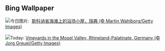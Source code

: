 ## Bing Wallpaper
![](https://www.bing.com/th?id=OHR.BeachHutsSweden_ZH-CN4193150313_UHD.jpg&w=1000)今日图片: &nbsp;[斯科讷省海滩上的浴场小屋，瑞典 (© Martin Wahlborg/Getty Images)](https://www.bing.com/th?id=OHR.BeachHutsSweden_ZH-CN4193150313_UHD.jpg)
<br><br/>
![](https://www.bing.com/th?id=OHR.RhinelandVineyards_EN-US5864380431_UHD.jpg&w=1000)Today: [Vineyards in the Mosel Valley, Rhineland-Palatinate, Germany (© Jorg Greuel/Getty Images)](https://www.bing.com/th?id=OHR.RhinelandVineyards_EN-US5864380431_UHD.jpg)
<br><br/>
